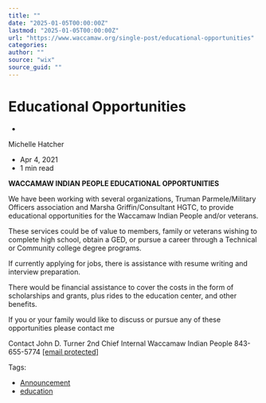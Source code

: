 ```yaml
---
title: ""
date: "2025-01-05T00:00:00Z"
lastmod: "2025-01-05T00:00:00Z"
url: "https://www.waccamaw.org/single-post/educational-opportunities"
categories:
author: ""
source: "wix"
source_guid: ""
---
```


# Educational Opportunities

-

Michelle Hatcher
- Apr 4, 2021
- 1 min read

**WACCAMAW INDIAN PEOPLE EDUCATIONAL OPPORTUNITIES**

We have been working with several organizations, Truman Parmele/Military Officers association and Marsha Griffin/Consultant HGTC, to provide educational opportunities for the Waccamaw Indian People and/or veterans.

These services could be of value to members, family or veterans wishing to complete high school, obtain a GED,  or pursue a career through a Technical or Community college degree programs.

If currently applying for jobs, there is assistance with resume writing and interview preparation.

There would be financial assistance to cover the costs in the form of scholarships and grants, plus rides to the education center, and other benefits.

If you or your family would like to discuss or pursue any of these opportunities please contact me

Contact     John D. Turner
                  2nd Chief Internal
                  Waccamaw Indian People
                  843-655-5774
 [[email protected]](/cdn-cgi/l/email-protection#076d73727569627531314766736a6429696273)

Tags:

- [Announcement](https://www.waccamaw.org/updates/tags/announcement)
- [education](https://www.waccamaw.org/updates/tags/education)

